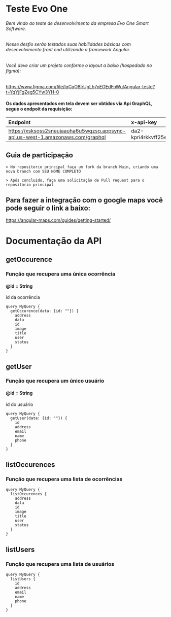 # Teste Evo One

###### Bem vindo ao teste de desenvolvimento da empresa Evo One Smart Software.
###### Nesse desfio serão testados suas habilidades básicas com desenvolvimento front end utilizando a framework Angular.
###### Você deve criar um projeto conforme o layout a baixo (hospedado no figma):

https://www.figma.com/file/lqCqO8IrUgLh7oEOEdFnWu/Angular-teste?t=YqYjFgZeg5CYw3YH-0 

#### Os dados apresentados em tela devem ser obtidos via Api GraphQL, segue o endpoit da requisição:

| Endpoint                                                                         | x-api-key                      | método  |
|:---------------------------------------------------------------------------------|:-------------------------------|:--------|
| https://xsksoss2sneujaauha6u5wqzsq.appsync-api.us-west-1.amazonaws.com/graphql   | da2-kpri4rkkvff25eutvkohvyzbdm | post    |

## Guia de participação
    > No repositorio principal faça um fork da branch Main, criando uma nova branch com SEU NOME COMPLETO
     
    > Após concluido, faça uma solicitação de Pull request para o repositório principal

## Para fazer a integração com o google maps você pode seguir o link a baixo:
https://angular-maps.com/guides/getting-started/

# Documentação da API
## getOccurence
### Função que recupera uma única ocorrência 
#### @id = String
id da ocorrência

~~~
query MyQuery {
  getOccurence(data: {id: ""}) {
    address
    data
    id
    image
    title
    user
    status
  }
}
~~~
## getUser
### Função que recupera um único usuário
#### @id = String
id do usuário

~~~
query MyQuery {
  getUser(data: {id: ""}) {
    id
    address
    email
    name
    phone
  }
}
~~~

## listOccurences
### Função que recupera uma lista de ocorrências
~~~
query MyQuery {
  listOccurences {
    address
    data
    id
    image
    title
    user
    status
  }
}
~~~

## listUsers
### Função que recupera uma lista de usuários
~~~
query MyQuery {
  listUsers {
    id
    address
    email
    name
    phone
  }
}
~~~
